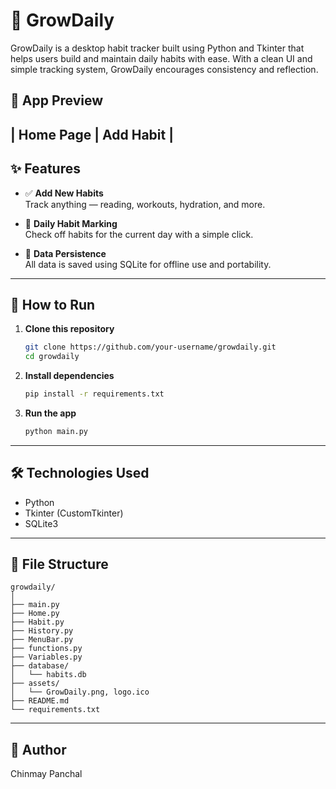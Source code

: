 
# 🌱 GrowDaily

GrowDaily is a desktop habit tracker built using Python and Tkinter that helps users build and maintain daily habits with ease. With a clean UI and simple tracking system, GrowDaily encourages consistency and reflection.

## 📸 App Preview

| Home Page | Add Habit |
---

## ✨ Features

- ✅ **Add New Habits**  
  Track anything — reading, workouts, hydration, and more.

- 📅 **Daily Habit Marking**  
  Check off habits for the current day with a simple click.

- 💾 **Data Persistence**  
  All data is saved using SQLite for offline use and portability.

---

## 🚀 How to Run

1. **Clone this repository**
   ```bash
   git clone https://github.com/your-username/growdaily.git
   cd growdaily
   ```

2. **Install dependencies**
   ```bash
   pip install -r requirements.txt
   ```

3. **Run the app**
   ```bash
   python main.py
   ```

---

## 🛠 Technologies Used

- Python
- Tkinter (CustomTkinter)
- SQLite3

---

## 📂 File Structure

```
growdaily/
│
├── main.py
├── Home.py
├── Habit.py
├── History.py
├── MenuBar.py
├── functions.py
├── Variables.py
├── database/
│   └── habits.db
├── assets/
│   └── GrowDaily.png, logo.ico
├── README.md
└── requirements.txt
```

---

## 👤 Author

Chinmay Panchal

